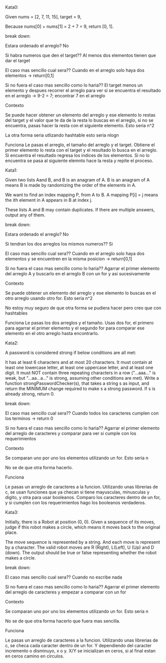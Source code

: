 Kata0:

Given nums = [2, 7, 11, 15], target = 9,

Because nums[0] + nums[1] = 2 + 7 = 9,
return [0, 1].


break down:

Estara ordenado el arreglo? No 

Si habra numeros que den el target?? Al menos dos elementos tienen que dar el target

El caso mas sencillo cual sera?? Cuando en el arreglo solo haya dos elementos -> return[0,1]

Si no fuera el caso mas sencillo como lo haria?? El target menos un elemento y despues recorrer el arreglo para ver si se encuentra el resultado en el arreglo -> 9-2 = 7; encontrar 7 en el arreglo

Contexto

Se puede hacer obtener un elemento del arreglo y ese elemento lo restas del target y el valor que te da de la resta lo buscas en el arreglo, si no se encuentra, pasas hacer la resta con el siguiente elemento. Esto seria n^2

La otra forma seria utlizando hashtable esto seria nlogn

Funciona
Le pasas el arreglo, el tamaño del arreglo y el target. 
Obtiene el primer elemento lo resta con el target y el resultado lo busca en el arreglo. Si encuentra el resultado regresa los indices de los elementos. Si no lo encuentra se pasa al siguiente elemnto hace la resta y repite el proceso.


Kata1:

Given two lists Aand B, and B is an anagram of A. B is an anagram of A means B is made by randomizing the order of the elements in A.

We want to find an index mapping P, from A to B. A mapping P[i] = j means the ith element in A appears in B at index j.

These lists A and B may contain duplicates. If there are multiple answers, output any of them.


break down:

Estara ordenado el arreglo? No 

Si tendran los dos arreglos los mismos numeros?? Si

El caso mas sencillo cual sera?? Cuando en el arreglo solo haya dos elementos y se encuentren en la misma posicion -> return[0,1]

Si no fuera el caso mas sencillo como lo haria?? Agarrar el primer elemento del arreglo A y buscarlo en el arreglo B con un for y asi sucesivamente

Contexto

Se puede  obtener un elemento del arreglo y ese elemento lo buscas en el otro arreglo usando otro for. Esto seria n^2

No estoy muy seguro de que otra forma se pudiera hacer pero creo que con hashtables

Funciona
Le pasas los dos arreglos y el tamaño. Usas dos for, el primero para agarrar el primer elemento y el segundo for para comparar ese elemento en el otro arreglo hasta encontrarlo.


Kata2:

A password is considered strong if below conditions are all met:

It has at least 6 characters and at most 20 characters.
It must contain at least one lowercase letter, at least one uppercase letter, and at least one digit.
It must NOT contain three repeating characters in a row ("...aaa..." is weak, but "...aa...a..." is strong, assuming other conditions are met).
Write a function strongPasswordChecker(s), that takes a string s as input, and return the MINIMUM change required to make s a strong password. If s is already strong, return 0.


break down:

El caso mas sencillo cual sera?? Cuando todos los caracteres cumplen con los terminos -> return 0

Si no fuera el caso mas sencillo como lo haria?? Agarrar el primer elemento del arreglo de caracteres y comparar para ver si cumple con los requerimientos

Contexto

Se comparan uno por uno los elementos utilizando un for. Esto seria n

No se de que otra forma hacerlo.

Funciona

Le pasas un arreglo de caracteres a la funcion. Utilizando unas librerias de c, se usan funciones que ya checan si tiene mayusculas, minusculas y digito, y otra para usar booleanos. Comparo los caracteres dentro de un for, y si cumplen con los requerimientos hago los booleanos verdaderos.

Kata3:

Initially, there is a Robot at position (0, 0). Given a sequence of its moves, judge if this robot makes a circle, which means it moves back to the original place.

The move sequence is represented by a string. And each move is represent by a character. The valid robot moves are R (Right), L(Left), U (Up) and D (down). The output should be true or false representing whether the robot makes a circle.


break down:

El caso mas sencillo cual sera?? Cuando no escribe nada

Si no fuera el caso mas sencillo como lo haria?? Agarrar el primer elemento del arreglo de caracteres y empezar a comparar con un for

Contexto

Se comparan uno por uno los elementos utilizando un for. Esto seria n

No se de que otra forma hacerlo que fuera mas sencilla. 

Funciona

Le pasas un arreglo de caracteres a la funcion. Utilizando unas librerias de c, se checa cada caracter dentro de un for. Y dependiendo del caracter incremento o disminuyo, x o y. X/Y se inicializan en ceros, si al final estan en ceros camino en circulos.